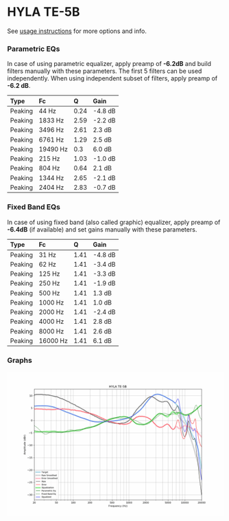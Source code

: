 # HYLA TE-5B
See [usage instructions](https://github.com/jaakkopasanen/AutoEq#usage) for more options and info.

### Parametric EQs
In case of using parametric equalizer, apply preamp of **-6.2dB** and build filters manually
with these parameters. The first 5 filters can be used independently.
When using independent subset of filters, apply preamp of **-6.2 dB**.

| Type    | Fc       |    Q | Gain    |
|:--------|:---------|:-----|:--------|
| Peaking | 44 Hz    | 0.24 | -4.8 dB |
| Peaking | 1833 Hz  | 2.59 | -2.2 dB |
| Peaking | 3496 Hz  | 2.61 | 2.3 dB  |
| Peaking | 6761 Hz  | 1.29 | 2.5 dB  |
| Peaking | 19490 Hz | 0.3  | 6.0 dB  |
| Peaking | 215 Hz   | 1.03 | -1.0 dB |
| Peaking | 804 Hz   | 0.64 | 2.1 dB  |
| Peaking | 1344 Hz  | 2.65 | -2.1 dB |
| Peaking | 2404 Hz  | 2.83 | -0.7 dB |

### Fixed Band EQs
In case of using fixed band (also called graphic) equalizer, apply preamp of **-6.4dB**
(if available) and set gains manually with these parameters.

| Type    | Fc       |    Q | Gain    |
|:--------|:---------|:-----|:--------|
| Peaking | 31 Hz    | 1.41 | -4.8 dB |
| Peaking | 62 Hz    | 1.41 | -3.4 dB |
| Peaking | 125 Hz   | 1.41 | -3.3 dB |
| Peaking | 250 Hz   | 1.41 | -1.9 dB |
| Peaking | 500 Hz   | 1.41 | 1.3 dB  |
| Peaking | 1000 Hz  | 1.41 | 1.0 dB  |
| Peaking | 2000 Hz  | 1.41 | -2.4 dB |
| Peaking | 4000 Hz  | 1.41 | 2.8 dB  |
| Peaking | 8000 Hz  | 1.41 | 2.6 dB  |
| Peaking | 16000 Hz | 1.41 | 6.1 dB  |

### Graphs
![](./HYLA%20TE-5B.png)